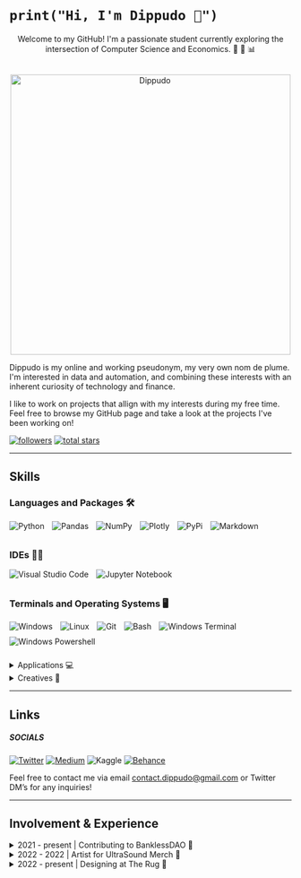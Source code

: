 # ```print("Hi, I'm Dippudo 👋")```
<div align="center">Welcome to my GitHub! I'm a passionate student currently exploring the intersection of Computer Science and Economics. 🐍 📒 📊</div><br>

<p align="center">
  <img src="https://i.imgur.com/Wo7JBB2.png/dippudo_transparent.png" alt="Dippudo" width="500" height="500"/>
</p>

Dippudo is my online and working pseudonym, my very own nom de plume. I'm interested in data and automation, and combining these interests with an inherent curiosity of technology and finance.

I like to work on projects that allign with my interests during my free time. Feel free to browse my GitHub page and take a look at the projects I've been working on! <br>


<p align="left">
   <a href="https://github.com/dippudo?tab=followers">
      <img alt="followers" title="Follow me on Github" src="https://custom-icon-badges.demolab.com/github/followers/dippudo?color=236ad3&labelColor=1155ba&style=for-the-badge&logo=person-add&label=Follow&logoColor=white"/></a>
   <a href="https://github.com/dippudo?tab=repositories&sort=stargazers">
      <img alt="total stars" title="Total stars on GitHub" src="https://custom-icon-badges.demolab.com/github/stars/dippudo?color=55960c&style=for-the-badge&labelColor=488207&logo=star"/></a>
</p>

---

## Skills

### Languages and Packages 🛠️

<p>
<img alt="Python" style="padding-right:10px; padding-bottom:10px" src="https://img.shields.io/badge/Python-FFD43B?style=for-the-badge&logo=python&logoColor=blue" />
<img alt="Pandas" style="padding-right:10px; padding-bottom:10px" src="https://img.shields.io/badge/Pandas-2C2D72?style=for-the-badge&logo=pandas&logoColor=white" />
<img alt="NumPy" style="padding-right:10px; padding-bottom:10px" src="https://img.shields.io/badge/Numpy-777BB4?style=for-the-badge&logo=numpy&logoColor=white" />
<img alt="Plotly" style="padding-right:10px; padding-bottom:10px" src="https://img.shields.io/badge/Plotly-239120?style=for-the-badge&logo=plotly&logoColor=white" />
<img alt="PyPi" style="padding-right:10px; padding-bottom:10px" src="https://img.shields.io/badge/pypi-3775A9?style=for-the-badge&logo=pypi&logoColor=white" />
<img alt="Markdown" style="padding-right:10px; padding-bottom:10px" src="https://img.shields.io/badge/Markdown-000000?style=for-the-badge&logo=markdown&logoColor=white" />


### IDEs 👩‍💻
<p>
<img alt="Visual Studio Code" style="padding-right:10px; padding-bottom:10px" src="https://img.shields.io/badge/VSCode-0078D4?style=for-the-badge&logo=visual%20studio%20code&logoColor=white" />
<img alt="Jupyter Notebook" style="padding-right:10px; padding-bottom:10px" src="https://img.shields.io/badge/Jupyter-F37626.svg?&style=for-the-badge&logo=Jupyter&logoColor=white" />
</p>


### Terminals and Operating Systems 🖥️
<p>
<img alt="Windows" style="padding-right:10px; padding-bottom:10px" src="https://img.shields.io/badge/Windows-0078D6?style=for-the-badge&logo=windows&logoColor=white" />
<img alt="Linux" style="padding-right:10px; padding-bottom:10px" src="https://img.shields.io/badge/Linux-FCC624?style=for-the-badge&logo=linux&logoColor=black" />
<img alt="Git" style="padding-right:10px; padding-bottom:10px" src="https://img.shields.io/badge/GIT-E44C30?style=for-the-badge&logo=git&logoColor=white" />
<img alt="Bash" style="padding-right:10px; padding-bottom:10px" src="https://img.shields.io/badge/GNU%20Bash-4EAA25?style=for-the-badge&logo=GNU%20Bash&logoColor=white" />
<img alt="Windows Terminal" style="padding-right:10px; padding-bottom:10px" src="https://img.shields.io/badge/windows%20terminal-4D4D4D?style=for-the-badge&logo=windows%20terminal&logoColor=white" />
<img alt="Windows Powershell" style="padding-right:10px; padding-bottom:10px" src="https://img.shields.io/badge/powershell-5391FE?style=for-the-badge&logo=powershell&logoColor=white" />
</p>




<details>
<summary>Applications 💻</summary>
<br>
<p>
<img alt="Microsoft Office" style="padding-right:10px; padding-bottom:10px" src="https://img.shields.io/badge/Microsoft_Office-D83B01?style=for-the-badge&logo=microsoft-office&logoColor=white" />
<img alt="GitHub" style="padding-right:10px; padding-bottom:10px" src="https://img.shields.io/badge/GitHub-100000?style=for-the-badge&logo=github&logoColor=white" />
<img alt="Notion" style="padding-right:10px; padding-bottom:10px" src="https://img.shields.io/badge/Notion-000000?style=for-the-badge&logo=notion&logoColor=white" />
<img alt="Microsoft Excel" style="padding-right:10px; padding-bottom:10px" src="https://img.shields.io/badge/Microsoft_Excel-217346?style=for-the-badge&logo=microsoft-excel&logoColor=white" />
<img alt="Google Sheets" style="padding-right:10px; padding-bottom:10px" src="https://img.shields.io/badge/Google%20Sheets-34A853?style=for-the-badge&logo=google-sheets&logoColor=white" />
<img alt="Discord" style="padding-right:10px; padding-bottom:10px" src="https://img.shields.io/badge/Discord-5865F2?style=for-the-badge&logo=discord&logoColor=white" />
<img alt="Microsoft Word" style="padding-right:10px; padding-bottom:10px" src="https://img.shields.io/badge/Microsoft_Word-2B579A?style=for-the-badge&logo=microsoft-word&logoColor=white" />
<img alt="Microsoft Powerpoint" style="padding-right:10px; padding-bottom:10px" src="https://img.shields.io/badge/Microsoft_PowerPoint-B7472A?style=for-the-badge&logo=microsoft-powerpoint&logoColor=white" />
</p> </details>

<details>
<summary>Creatives 🎨</summary>
<br>
<p>
<img alt="Adobe Creative Cloud" style="padding-right:10px; padding-bottom:10px" src="https://img.shields.io/badge/Adobe%20Creative%20Cloud-DA1F26?style=for-the-badge&logo=Adobe%20Creative%20Cloud&logoColor=white" />
<img alt="Adobe Photoshop" style="padding-right:10px; padding-bottom:10px" src="https://img.shields.io/badge/Adobe%20Photoshop-31A8FF?style=for-the-badge&logo=Adobe%20Photoshop&logoColor=black" />
<img alt="Adobe Premiere Pro" style="padding-right:10px; padding-bottom:10px" src="https://img.shields.io/badge/Adobe%20Premiere%20Pro-9999FF?style=for-the-badge&logo=Adobe%20Premiere%20Pro&logoColor=white" />
<img alt="Adobe XD" style="padding-right:10px; padding-bottom:10px" src="https://img.shields.io/badge/Adobe%20XD-470137?style=for-the-badge&logo=Adobe%20XD&logoColor=#FF61F6" />
<img alt="Figma" style="padding-right:10px; padding-bottom:10px" src="https://img.shields.io/badge/Figma-F24E1E?style=for-the-badge&logo=figma&logoColor=white" />
<img alt="Gimp" style="padding-right:10px; padding-bottom:10px" src="https://img.shields.io/badge/gimp-5C5543?style=for-the-badge&logo=gimp&logoColor=white" />
<img alt="Blender" style="padding-right:10px; padding-bottom:10px" src="https://img.shields.io/badge/blender-%23F5792A.svg?style=for-the-badge&logo=blender&logoColor=white" />
</p> </details>

---


## Links

##### SOCIALS

   <p align="left">
      <a href="https://twitter.com/dippudo">
         <img alt="Twitter" title="Follow me on Twitter" src="https://img.shields.io/badge/Twitter-1DA1F2?style=for-the-badge&logo=twitter&logoColor=white"/></a>
      <a href="https://dippudo.medium.com/">
         <img alt="Medium" title="Subscribe to my Medium blog" src="https://img.shields.io/badge/Medium-12100E?style=for-the-badge&logo=medium&logoColor=white"/></a>
         <img alt="Kaggle" title="My Data Science projects on Kaggle" src="https://img.shields.io/badge/Kaggle-20BEFF?style=for-the-badge&logo=Kaggle&logoColor=white"/></a>
      <a href="https://www.kaggle.com/dippudo">
         <img alt="Behance" title="View some of my Art on Behance" src="https://img.shields.io/badge/Behance-0054F7?style=for-the-badge&logo=behance&logoColor=white"/></a>
   </p>

Feel free to contact me via email contact.dippudo@gmail.com or Twitter DM’s for any inquiries!

---

## Involvement & Experience
<details>
<summary>2021 - present | Contributing to BanklessDAO 🏴</summary>
<br>

The [BanklessDAO](https://twitter.com/banklessDAO) originated from the [Bankless podcast](https://twitter.com/BanklessHQ)

Contributing to the Design and Research Guilds for various projects as a Level 1, 2, and 3 of the DAO. I am Winner of the [BanklessDAO Fight Club NFT competition](https://opensea.io/collection/fight-club-golden-glove). Engaging in BanklessDAO spinoffs as well.

[Join us](https://discord.com/invite/bankless) for DAO work and to start your Bankless Journey! <br> <br> <br>

</details>

<details>
<summary>2022 - 2022 | Artist for UltraSound Merch 👕</summary>
<br>

A medium for artists and organizations to create merchandise for their respective communities.

My [winning entry](https://opensea.io/collection/fight-club-golden-glove) for the BanklessDAO Fight Club NFT was turned into a t-shirt [here](https://ultrasoundmerch.com/collections/fight-club)! <br> <br> <br>
</details>

<details>
<summary>2022 - present | Designing at The Rug 📰</summary>
<br>

The Onion of crypto. Perfectly expressing the meme culture of crypto with satirical news about the latest news and events of the industry. I have designed numerous headline images used for [The Rug](https://twitter.com/TheRugNews).

View the editions [here](https://therug.mirror.xyz/)! <br> <br> <br>
</details>


